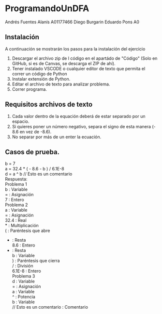# ProgramandoUnDFA
Andrés Fuentes Alanís A01177466
Diego Burgarin
Eduardo Pons A0

## Instalación
A continuación se mostrarán los pasos para la instalación del ejercicio
1. Descargar el archivo zip de l código en el apartádo de "Código" (Solo en GitHub, si es de Canvas, se descarga el ZIP de ahí).
2. Tener instalado VSCODE o cualquier editor de texto que permita el correr un código de Python
3. Instalar extensión de Python. 
4. Editar el archivo de texto para analizar problema. 
5. Correr programa.

## Requisitos archivos de texto
1. Cada valor dentro de la equación deberá de estar separado por un espacio. 
2. Si quieres poner un número negativo, separa el signo de esta manera (- 8.6 en vez de -8.6).
3. No separar por más de un enter la ecuación. 

## Casos de prueba.
b = 7 <br />
a = 32.4 * ( - 8.6 - b ) / 6.1E-8 <br />
d = a ^ b // Esto es un comentario <br />
Respuesta: <br />
Problema 1 <br />
b : Variable <br />
= : Asignación <br />
7 : Entero <br />
Problema 2 <br />
a : Variable <br />
= : Asignación <br />
32.4 : Real <br />
\* : Multiplicación <br />
( : Paréntesis que abre <br />
- : Resta <br />
8.6 : Entero <br />
- : Resta <br />
b : Variable <br />
) : Paréntesis que cierra <br />
/ : División <br />
6.1E-8 : Entero <br />
Problema 3 <br />
d : Variable <br />
= : Asignación <br />
a : Variable <br />
^ : Potencia <br />
b : Variable <br />
// Esto es un comentario : Comentario

